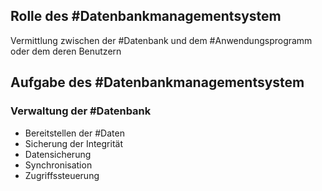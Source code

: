 ## Rolle des #Datenbankmanagementsystem 

Vermittlung zwischen der #Datenbank und dem #Anwendungsprogramm oder dem deren Benutzern


## Aufgabe des #Datenbankmanagementsystem 
### Verwaltung der #Datenbank 

- Bereitstellen der #Daten 
- Sicherung der Integrität
- Datensicherung
- Synchronisation
- Zugriffssteuerung